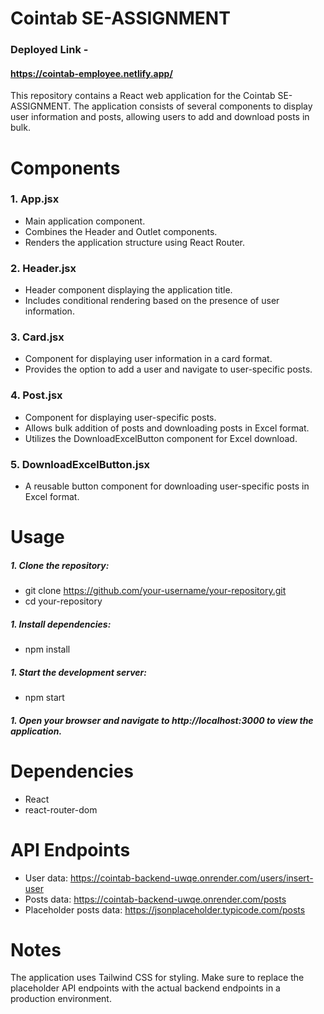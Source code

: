 # Cointab SE-ASSIGNMENT
### Deployed Link - 
#### https://cointab-employee.netlify.app/

This repository contains a React web application for the Cointab SE-ASSIGNMENT. The application consists of several components to display user information and posts, allowing users to add and download posts in bulk.

# Components
### 1. App.jsx
  - Main application component.
  - Combines the Header and Outlet components.
  - Renders the application structure using React Router.
### 2. Header.jsx
  - Header component displaying the application title.
  - Includes conditional rendering based on the presence of user information.
### 3. Card.jsx
  - Component for displaying user information in a card format.
  - Provides the option to add a user and navigate to user-specific posts.
### 4. Post.jsx
  - Component for displaying user-specific posts.
  - Allows bulk addition of posts and downloading posts in Excel format.
  - Utilizes the DownloadExcelButton component for Excel download.
### 5. DownloadExcelButton.jsx
  - A reusable button component for downloading user-specific posts in Excel format.
# Usage
##### 1. Clone the repository:
  - git clone https://github.com/your-username/your-repository.git
  - cd your-repository
##### 1. Install dependencies:
  - npm install
##### 1. Start the development server:
  - npm start
##### 1. Open your browser and navigate to http://localhost:3000 to view the application.
# Dependencies
- React
- react-router-dom
# API Endpoints
- User data: https://cointab-backend-uwqe.onrender.com/users/insert-user
- Posts data: https://cointab-backend-uwqe.onrender.com/posts
- Placeholder posts data: https://jsonplaceholder.typicode.com/posts
# Notes
The application uses Tailwind CSS for styling.
Make sure to replace the placeholder API endpoints with the actual backend endpoints in a production environment.
